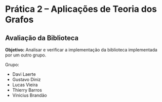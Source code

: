 # Prática 2 – Aplicações de Teoria dos Grafos
## Avaliação da Biblioteca

**Objetivo:** Analisar e verificar a implementação da biblioteca implementada por um outro
grupo.

Grupo:
- Davi Laerte
- Gustavo Diniz
- Lucas Vieira
- Thierry Barros
- Vinicius Brandão
